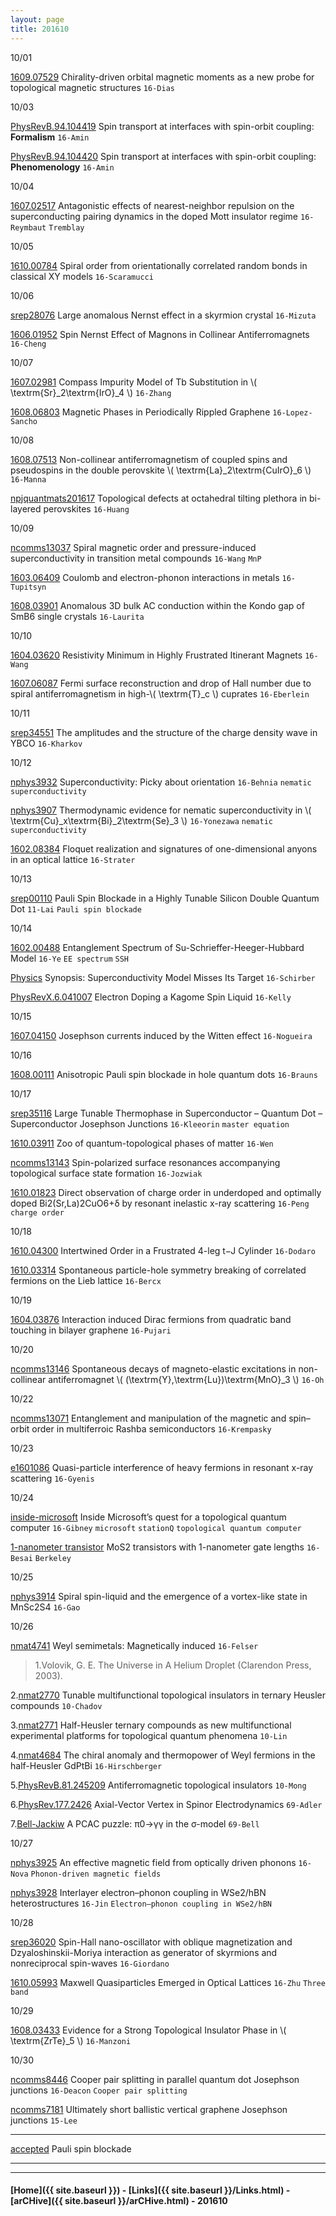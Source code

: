 ```yaml
---
layout: page
title: 201610
---
```



10/01


[1609.07529](https://arxiv.org/abs/1609.07529) Chirality-driven orbital magnetic moments as a new probe for topological magnetic structures `16-Dias`

10/03

[PhysRevB.94.104419](http://journals.aps.org/prb/abstract/10.1103/PhysRevB.94.104419) Spin transport at interfaces with spin-orbit coupling: **Formalism** `16-Amin`

[PhysRevB.94.104420](http://journals.aps.org/prb/abstract/10.1103/PhysRevB.94.104420) Spin transport at interfaces with spin-orbit coupling: **Phenomenology** `16-Amin`



10/04

[1607.02517](https://arxiv.org/abs/1607.02517) Antagonistic effects of nearest-neighbor repulsion on the superconducting pairing dynamics in the doped Mott insulator regime `16-Reymbaut` `Tremblay`

10/05

[1610.00784](https://arxiv.org/abs/1610.00784) Spiral order from orientationally correlated random bonds in classical XY models `16-Scaramucci`

10/06

[srep28076](http://www.nature.com/articles/srep28076) Large anomalous Nernst effect in a skyrmion crystal `16-Mizuta`

[1606.01952](https://arxiv.org/abs/1606.01952) Spin Nernst Effect of Magnons in Collinear Antiferromagnets `16-Cheng`

10/07

[1607.02981](https://arxiv.org/abs/1607.02981) Compass Impurity Model of Tb Substitution in \\( \textrm{Sr}_2\textrm{IrO}_4 \\) `16-Zhang`

[1608.06803](https://arxiv.org/abs/1608.06803) Magnetic Phases in Periodically Rippled Graphene `16-Lopez-Sancho`

10/08

[1608.07513](https://arxiv.org/abs/1608.07513) Non-collinear antiferromagnetism of coupled spins and pseudospins in the double perovskite \\( \textrm{La}_2\textrm{CuIrO}_6 \\) `16-Manna`

[npjquantmats201617](http://www.nature.com/articles/npjquantmats201617) Topological defects at octahedral tilting plethora in bi-layered perovskites `16-Huang`

10/09

[ncomms13037](http://www.nature.com/articles/ncomms13037) Spiral magnetic order and pressure-induced superconductivity in transition metal compounds `16-Wang` `MnP`

[1603.06409](https://arxiv.org/abs/1603.06409) Coulomb and electron-phonon interactions in metals `16-Tupitsyn`

[1608.03901](https://arxiv.org/abs/1608.03901) Anomalous 3D bulk AC conduction within the Kondo gap of SmB6 single crystals `16-Laurita`


10/10

[1604.03620](https://arxiv.org/abs/1604.03620) Resistivity Minimum in Highly Frustrated Itinerant Magnets `16-Wang`


[1607.06087](https://arxiv.org/abs/1607.06087) Fermi surface reconstruction and drop of Hall number due to spiral antiferromagnetism in high-\\( \textrm{T}_c \\) cuprates `16-Eberlein`


10/11

[srep34551](http://www.nature.com/articles/srep34551) The amplitudes and the structure of the charge density wave in YBCO `16-Kharkov`

10/12

[nphys3932](http://www.nature.com/nphys/journal/vaop/ncurrent/full/nphys3932.html) Superconductivity: Picky about orientation `16-Behnia` `nematic superconductivity`

[nphys3907](http://www.nature.com/nphys/journal/vaop/ncurrent/full/nphys3907.html) Thermodynamic evidence for nematic superconductivity in \\( \textrm{Cu}_x\textrm{Bi}_2\textrm{Se}_3 \\) `16-Yonezawa` `nematic superconductivity`

[1602.08384](https://arxiv.org/abs/1602.08384) Floquet realization and signatures of one-dimensional anyons in an optical lattice `16-Strater`


10/13

[srep00110](http://www.nature.com/articles/srep00110) Pauli Spin Blockade in a Highly Tunable Silicon Double Quantum Dot `11-Lai` `Pauli spin blockade`

10/14

[1602.00488](https://arxiv.org/abs/1602.00488) Entanglement Spectrum of Su-Schrieffer-Heeger-Hubbard Model `16-Ye` `EE spectrum` `SSH`

[Physics](http://physics.aps.org/synopsis-for/10.1103/PhysRevX.6.041007) Synopsis: Superconductivity Model Misses Its Target `16-Schirber`

[PhysRevX.6.041007](http://journals.aps.org/prx/abstract/10.1103/PhysRevX.6.041007) Electron Doping a Kagome Spin Liquid `16-Kelly`

10/15

[1607.04150](https://arxiv.org/abs/1607.04150) Josephson currents induced by the Witten effect `16-Nogueira`


10/16

[1608.00111](https://arxiv.org/abs/1608.00111) Anisotropic Pauli spin blockade in hole quantum dots `16-Brauns`

10/17


[srep35116](http://www.nature.com/articles/srep35116) Large Tunable Thermophase in Superconductor – Quantum Dot – Superconductor Josephson Junctions `16-Kleeorin` `master equation`

[1610.03911](https://arxiv.org/abs/1610.03911) Zoo of quantum-topological phases of matter `16-Wen`

[ncomms13143](http://www.nature.com/articles/ncomms13143) Spin-polarized surface resonances accompanying topological surface state formation `16-Jozwiak`


[1610.01823](https://arxiv.org/abs/1610.01823) Direct observation of charge order in underdoped and optimally doped Bi2(Sr,La)2CuO6+δ by resonant inelastic x-ray scattering `16-Peng` `charge order`

10/18

[1610.04300](https://arxiv.org/abs/1610.04300) Intertwined Order in a Frustrated 4-leg t−J Cylinder `16-Dodaro`

[1610.03314](https://arxiv.org/abs/1610.03314) Spontaneous particle-hole symmetry breaking of correlated fermions on the Lieb lattice `16-Bercx`

10/19


[1604.03876](https://arxiv.org/abs/1604.03876) Interaction induced Dirac fermions from quadratic band touching in bilayer graphene `16-Pujari`


10/20

[ncomms13146](http://www.nature.com/articles/ncomms13146) Spontaneous decays of magneto-elastic excitations in non-collinear antiferromagnet \\( (\textrm{Y},\textrm{Lu})\textrm{MnO}_3 \\) `16-Oh`


10/22

[ncomms13071](http://www.nature.com/articles/ncomms13071) Entanglement and manipulation of the magnetic and spin–orbit order in multiferroic Rashba semiconductors `16-Krempasky`

10/23

[e1601086](http://advances.sciencemag.org/content/2/10/e1601086.full) Quasi-particle interference of heavy fermions in resonant x-ray scattering `16-Gyenis`

10/24

[inside-microsoft](http://www.nature.com/news/inside-microsoft-s-quest-for-a-topological-quantum-computer-1.20774) Inside Microsoft’s quest for a topological quantum computer `16-Gibney` `microsoft` `stationQ` `topological quantum computer`


[1-nanometer transistor](http://science.sciencemag.org/content/354/6308/99) MoS2 transistors with 1-nanometer gate lengths `16-Besai` `Berkeley`


10/25

[nphys3914](http://www.nature.com/nphys/journal/vaop/ncurrent/full/nphys3914.html) Spiral spin-liquid and the emergence of a vortex-like state in MnSc2S4 `16-Gao`

10/26

[nmat4741](http://www.nature.com/nmat/journal/v15/n11/full/nmat4741.html) Weyl semimetals: Magnetically induced `16-Felser`

> 1.Volovik, G. E. The Universe in A Helium Droplet (Clarendon Press, 2003).
>
2.[nmat2770](http://www.nature.com/nmat/journal/v9/n7/full/nmat2770.html) Tunable multifunctional topological insulators in ternary Heusler compounds `10-Chadov`
>
3.[nmat2771](http://www.nature.com/nmat/journal/v9/n7/full/nmat2771.html) Half-Heusler ternary compounds as new multifunctional experimental platforms for topological quantum phenomena `10-Lin`
>
4.[nmat4684](http://www.nature.com/nmat/journal/v15/n11/full/nmat4684.html) The chiral anomaly and thermopower of Weyl fermions in the half-Heusler GdPtBi
`16-Hirschberger`
>
5.[PhysRevB.81.245209](http://journals.aps.org/prb/abstract/10.1103/PhysRevB.81.245209) Antiferromagnetic topological insulators `10-Mong`
>
6.[PhysRev.177.2426](http://journals.aps.org/pr/abstract/10.1103/PhysRev.177.2426) Axial-Vector Vertex in Spinor Electrodynamics `69-Adler`
>
7.[Bell-Jackiw](http://link.springer.com/article/10.1007%2FBF02823296) A PCAC puzzle: π0→γγ in the σ-model `69-Bell`

10/27

[nphys3925](http://www.nature.com/nphys/journal/vaop/ncurrent/full/nphys3925.html) An effective magnetic field from optically driven phonons `16-Nova` `Phonon-driven magnetic fields`

[nphys3928](http://www.nature.com/nphys/journal/vaop/ncurrent/full/nphys3928.html) Interlayer electron–phonon coupling in WSe2/hBN heterostructures `16-Jin` `Electron–phonon coupling in WSe2/hBN`

10/28

[srep36020](http://www.nature.com/articles/srep36020) Spin-Hall nano-oscillator with oblique magnetization and Dzyaloshinskii-Moriya interaction as generator of skyrmions and nonreciprocal spin-waves `16-Giordano`

[1610.05993](https://arxiv.org/abs/1610.05993) Maxwell Quasiparticles Emerged in Optical Lattices `16-Zhu` `Three band`


10/29

[1608.03433](https://arxiv.org/abs/1608.03433) Evidence for a Strong Topological Insulator Phase in \\( \textrm{ZrTe}_5 \\) `16-Manzoni`


10/30

[ncomms8446](http://www.nature.com/articles/ncomms8446) Cooper pair splitting in parallel quantum dot Josephson junctions `16-Deacon` `Cooper pair splitting`


[ncomms7181](http://www.nature.com/articles/ncomms7181) Ultimately short ballistic vertical graphene Josephson junctions `15-Lee`






---

[accepted](http://journals.aps.org/prl/accepted/5907dYd3Cc412752804b6cc4beddf3da7eb167ae7) Pauli spin blockade


---



---


#### [Home]({{ site.baseurl }}) - [Links]({{ site.baseurl }}/Links.html) - [arCHive]({{ site.baseurl }}/arCHive.html) - 201610
